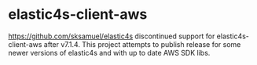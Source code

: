 # elastic4s-client-aws

https://github.com/sksamuel/elastic4s discontinued support for elastic4s-client-aws after v7.1.4. This project attempts to publish release for some newer versions of elastic4s and with up to date AWS SDK libs.
